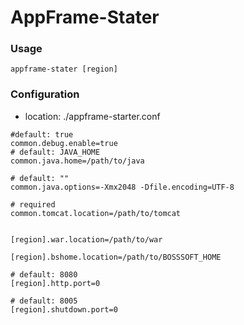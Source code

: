 # AppFrame-Stater

### Usage

```shell
appframe-stater [region]
```

### Configuration

- location: ./appframe-starter.conf

```shell
#default: true
common.debug.enable=true
# default: JAVA_HOME
common.java.home=/path/to/java

# default: ""
common.java.options=-Xmx2048 -Dfile.encoding=UTF-8

# required
common.tomcat.location=/path/to/tomcat


[region].war.location=/path/to/war

[region].bshome.location=/path/to/BOSSSOFT_HOME

# default: 8080
[region].http.port=0

# default: 8005
[region].shutdown.port=0
```